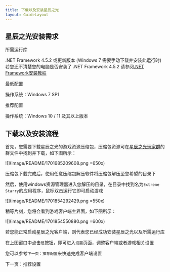 ```yaml
---
title: 下载以及安装星辰之光
layout: GuideLayout
---
```


## 星辰之光安装需求

所需运行库

.NET Framework 4.5.2 或更新版本 (Windows 7 需要手动下载并安装此运行时)
若您还不清楚您的电脑是否安装了 .NET Framework 4.5.2
请参阅[.NET Framework安装教程](../Error/Dialog/DotnetFramework)

最低配置

操作系统：Windows 7 SP1

推荐配置

操作系统：Windows 10 / 11 及其以上版本

## 下载以及安装流程

首先，您需要下载星辰之光的游戏资源压缩包，压缩包资源可在[星辰之光玩家群](/FAQ/Support/README.md)的群文件中找到并下载，如下图所示：

![](image/README/1701685209608.png =650x)

压缩包下载完成后，使用任意压缩包解压软件将压缩包解压至您希望的目录下

然后，使用windows资源管理器进入您解压的目录，在目录中找到名为`Extreme Starry`的应用程序，鼠标双击运行它即可启动游戏

![](image/README/1701854292429.png =550x)

稍等片刻，您将会看到游戏客户端主界面，如下图所示：

![](image/README/1701854550880.png =600x)

若您能正常启动星辰之光客户端，则代表您已经成功安装星辰之光以及所需运行库

在上图窗口中点击`是`按钮，即可进入`设置`页面，调整客户端或者游戏相关设置

您可以参考`下一页：推荐配置`来快速完成客户端设置

<GuideButton to="/FAQ/QuickStart/ESSetting">下一页：推荐设置</GuideButton>
